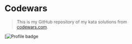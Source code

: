 # Codewars
>This is my GitHub repository of my kata solutions from [codewars.com](https://www.codewars.com/).

[![Profile badge](https://www.codewars.com/users/Banana-Pirate/badges/small)
